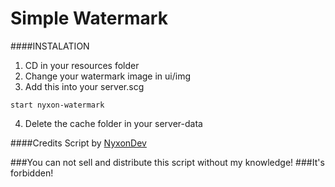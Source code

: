 # Simple Watermark

####INSTALATION

1) CD in your resources folder
2) Change your watermark image in ui/img
3) Add this into your server.scg
```
start nyxon-watermark
```
4) Delete the cache folder in your server-data

####Credits
Script by [NyxonDev](https://github.com/NyxonDev)

###You can not sell and distribute this script without my knowledge!
###It's forbidden!